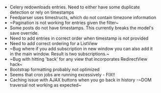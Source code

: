 - Celery redownloads entries. Need to either have some duplicate detection or rely on timestamps
- Feedparser uses timestructs, which do not contain timezone information
- ~Pagination is not working for entries given the filter~
- Some posts do not have timestamps. This currently breaks the model's save override.
- Need to add entries in correct order when timestamp is not provided
- Need to add correct ordering for a ListView
- ~Bug where if you add subscription in new window you can also add it in the main window. Result is two subscriptions.~
- ~Bug with hitting 'back' for any view that incorporates RedirectView hack~
- Bootstrap formatting probably not optimized
- Seems that cron jobs are running excessively - FIX!!
- Caching issue with AJAX buttons when you go back in history
-~DOM traversal not working as expected~

